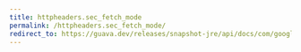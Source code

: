 ```yaml
---
title: httpheaders.sec_fetch_mode
permalink: /httpheaders.sec_fetch_mode/
redirect_to: https://guava.dev/releases/snapshot-jre/api/docs/com/google/common/net/HttpHeaders.html#SEC_FETCH_MODE
---
```

